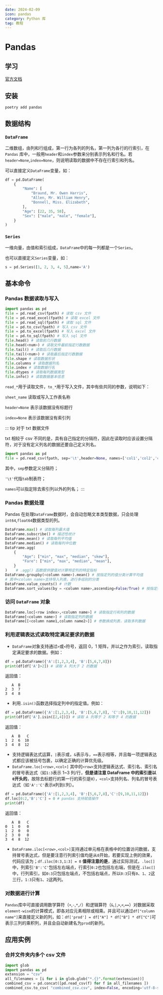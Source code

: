 ```yaml
---
date: 2024-02-09
icon: pandas
category: Python 库
tag: 教程
---
```


# Pandas

## 学习

[官方文档](https://pandas.pydata.org/docs/index.html#)

## 安装

```bash
poetry add pandas
```

## 数据结构

### `DataFrame`

二维数组，由列和行组成，第一行为各列的列名，第一列为各行的行索引，在 `Pandas` 库中，一般用`header`和`index`参数来分别表示列名和行名。若`header=None`,`index=None`，则说明读取的数据中不存在行索引和列名。

可以直接定义`DataFrame`变量，如：

```python
df = pd.DataFrame(
    {
        "Name": [
            "Braund, Mr. Owen Harris",
            "Allen, Mr. William Henry",
            "Bonnell, Miss. Elizabeth",
        ],
        "Age": [22, 35, 58],
        "Sex": ["male", "male", "female"],
    }
)
```

### `Series`

一维向量，由值和索引组成，`DataFrame`中的每一列都是一个`Series`。

也可以直接定义`Series`变量，如：

```python
s = pd.Series([1, 2, 3, 4, 5],name='A')
```

## 基本命令

### Pandas 数据读取与写入

```python
import pandas as pd
file = pd.read_csv(fpath) # 读取 csv 文件
file = pd.read_excel(fpath) # 读取 excel 文件
file = pd.read_sql(fpath) # 读取 sql 文件
file = pd.to_csv(fpath) # 写入 csv 文件
file = pd.to_excel(fpath) # 写入 excel 文件
file = pd.to_sql(fpath) # 写入 sql 文件
file.head() # 读取前几行数据
file.head(<num>) # 读取文件最前指定行数数据
file.tail() # 读取后几行数据
file.tail(<num>) # 读取最后指定行数数据
file.shape # 读取数据形状
file.columns # 读取数据列名
file.index # 读取数据行名
file.dtypes # 读取每列数据类型
file.info() # 读取数据基本信息
```

`read_*`用于读取文件，`to_*`用于写入文件，其中有些共同的参数，说明如下：

`sheet_name` 读取或写入工作表名称

`header=None` 表示该数据没有标题行

`index=None` 表示该数据没有索引列

::: tip 对于 txt 数据文件

txt 相较于 csv 不同的是，具有自己指定的分隔符，因此在读取时应该设置分隔符，对于没有定义列名的数据还要自己定义列名。

```python
import pandas as pd
file = pd.read_csv(fpath, sep='\t',header=None, names=['col1','col2','col3']) # 读取 txt 文件
```

其中，`sep`参数定义分隔符；

`'\t'`代指`tab`制表符；

`names`可以指定除去索引列以外的列名；
:::

### Pandas 数据处理

Pandas 在处理`DataFrame`数据时，会自动忽略文本类型数据，只会处理`int64`,`float64`数据类型的列。

```python
DataFrame.max() # 读取每列最大值
DataFrame.subscribe() # 描述性统计
DataFrame.mean() # 读取每列平均值
DataFrame.median() # 读取每列中位数
DataFrame.agg(
    {
        "Age": ["min", "max", "median", "skew"],
        "Fare": ["min", "max", "median", "mean"],
    }
)    # .agg() 函数提供键值对计算特定列的特定指标
DataFrame.groupby(<column name>).mean() # 按指定列的值分类计算平均值
# 其中<column name>支持导入列表，进行多组别的分类
DataFrame.value_counts() # 计数
DataFrame.sort_values(by = <column name>,ascending=False/True) # 按指定列的值排序，ascending 控制升降序
```

### 访问 `DataFrame` 对象

```Python
DataFrame.loc[<row index>,<column name>] # 读取指定行和列的数据
DataFrame[<column name>] # 读取指定列的数据
DataFrame[[<column name1,column name2>]] # 参数换成列表，读取多列数据
```

### 利用逻辑表达式读取特定满足要求的数据

- `DataFrame`对象支持通过`>`或`<`符号，返回 0，1 矩阵，并以之作为索引，读取指定满足要求的数据。例如：
```python
df = pd.DataFrame({'A':[1,2,3,4], 'B':[5,6,7,8]})
print(df[df['A']>2]) # 读取 A 列大于 2 的数据
```

返回值：
```
   A  B
2  3  7
3  4  8
```

- 利用`.isin()`函数选择指定列中的指定值。例如：
```python
df = pd.DataFrame({'A':[1,2,3,4], 'B':[5,6,7,8], 'C':[9,10,11,12]})
print(df[df['A'].isin([2,4])]) # 读取 A 列等于 2 和等于 4 的数据
```

返回值：
```
   A  B   C
1  2  6  10
3  4  8  12
```

- 支持逻辑表达式运算，`|`表示或，`&`表示与，`==`表示相等，并且每一项逻辑表达式都应该被括号包裹，以确定正确的计算优先级。
- `DataFrame.loc[<row>,<col>]` 其中的`<row>`支持逻辑表达式、索引名、索引名的冒号表达式（如`1:3`表示 1~3 列/行，**但是请注意 DataFrame 中的索引是以`0`开头的**，故除去标题行的第一行的索引是`0`），`<col>`支持列名、列名的冒号表达式（如`'A':'C'`表示`A`列到`C`列）。
```python
df = pd.DataFrame({'A':[1,2,3,4], 'B':[5,6,7,8],'C':[9,10,11,12]})
df.loc[0:2,'B':'C'] = 0 # pandas 支持赋值操作
print(df)
```

返回值：

```
   A  B   C
0  1  0   0
1  2  0   0
2  3  0   0
3  4  8  12
```

- `DataFrame.iloc[<row>,<col>]`支持通过单元格在表格中的位置访问数据，支持冒号表达式，但是要注意行列索引值均是从`0`开始，若要实现上例的效果，代码应该为；`df.iloc[0:3,1:3] = 0`
**值得注意的是**，通过实际测试，`.loc[]`中，列索引`'B':'C'`包括左右端点，行索引`0:2`也包括左右端，但是在`.iloc[]`中，行列索引，如`0:3`只包括左端点，不包括右端点，所以`0:3`只有`0`、`1`、`2`这三行，`1:3`只有`1`、`2`这两列。

### 对数据进行计算

`Pandas`库中可直接调用数学算符（`+`,`-`,`*`,`/`）和逻辑算符（`&`,`|`,`>`,`<`,`==`）对数据采取`element-wise`的计算模式，即各对应元素相除或相乘。并且可以通过`df["column name"]`来直接定义新的列，如：`df['prod'] = df["A"] * df["B"] * df["C"]`可表示三列的乘积列，并且会自动新建名为`prod`的新列。

## 应用实例

### 合并文件夹内多个 csv 文件

```python
import glob
import pandas as pd
extension = "csv"
all_filenames = [i for i in glob.glob("*.{}".format(extension))]
combined_csv = pd.concat([pd.read_csv(f) for f in all_filenames ])
combined_csv.to_csv( "combined_csv.csv", index=False, encoding='utf-8-sig')
```